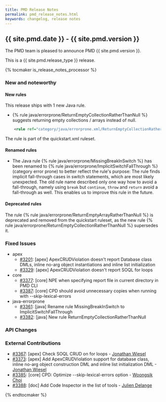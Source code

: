 ```yaml
---
title: PMD Release Notes
permalink: pmd_release_notes.html
keywords: changelog, release notes
---
```


## {{ site.pmd.date }} - {{ site.pmd.version }}

The PMD team is pleased to announce PMD {{ site.pmd.version }}.

This is a {{ site.pmd.release_type }} release.

{% tocmaker is_release_notes_processor %}

### New and noteworthy

#### New rules

This release ships with 1 new Java rule.

*   {% rule java/errorprone/ReturnEmptyCollectionRatherThanNull %} suggests returning empty collections / arrays
    instead of null.

```xml
    <rule ref="category/java/errorprone.xml/ReturnEmptyCollectionRatherThanNull" />
```

   The rule is part of the quickstart.xml ruleset.

#### Renamed rules

*   The Java rule {% rule java/errorprone/MissingBreakInSwitch %} has been renamed to
    {% rule java/errorprone/ImplicitSwitchFallThrough %} (category error prone) to better reflect the rule's
    purpose: The rule finds implicit fall-through cases in switch statements, which are most
    likely unexpected. The old rule name described only one way how to avoid a fall-through,
    namely using `break` but `continue`, `throw` and `return` avoid a fall-through
    as well. This enables us to improve this rule in the future.

#### Deprecated rules

The rule {% rule java/errorprone/ReturnEmptyArrayRatherThanNull %} is deprecated and removed from
the quickstart ruleset, as the new rule {% rule java/errorprone/ReturnEmptyCollectionRatherThanNull %}
supersedes it.

### Fixed Issues

*   apex
    *   [#3201](https://github.com/pmd/pmd/issues/3201): \[apex] ApexCRUDViolation doesn't report Database class DMLs, inline no-arg object instantiations and inline list initialization
    *   [#3329](https://github.com/pmd/pmd/issues/3329): \[apex] ApexCRUDViolation doesn't report SOQL for loops
*   core
    *   [#3377](https://github.com/pmd/pmd/issues/3377): \[core] NPE when specifying report file in current directory in PMD CLI
    *   [#3387](https://github.com/pmd/pmd/issues/3387): \[core] CPD should avoid unnecessary copies when running with --skip-lexical-errors
*   java-errorprone
    *   [#3361](https://github.com/pmd/pmd/issues/3361): \[java] Rename rule MissingBreakInSwitch to ImplicitSwitchFallThrough
    *   [#3382](https://github.com/pmd/pmd/pull/3382): \[java] New rule ReturnEmptyCollectionRatherThanNull

### API Changes

### External Contributions

*   [#3367](https://github.com/pmd/pmd/pull/3367): \[apex] Check SOQL CRUD on for loops - [Jonathan Wiesel](https://github.com/jonathanwiesel)
*   [#3373](https://github.com/pmd/pmd/pull/3373): \[apex] Add ApexCRUDViolation support for database class, inline no-arg object construction DML and inline list initialization DML - [Jonathan Wiesel](https://github.com/jonathanwiesel)
*   [#3385](https://github.com/pmd/pmd/pull/3385): \[core] CPD: Optimize --skip-lexical-errors option - [Woongsik Choi](https://github.com/woongsikchoi)
*   [#3388](https://github.com/pmd/pmd/pull/3388): \[doc] Add Code Inspector in the list of tools - [Julien Delange](https://github.com/juli1)

{% endtocmaker %}

